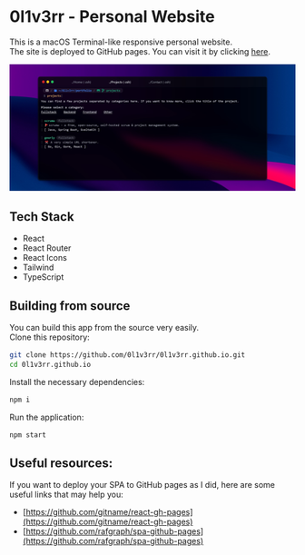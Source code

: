 # 0l1v3rr - Personal Website
This is a macOS Terminal-like responsive personal website.  
The site is deployed to GitHub pages. You can visit it by clicking [here](https://0l1v3rr.github.io/).

<img src="./img/screenshot1.jpg" alt="screenshot">

## Tech Stack
- React
- React Router
- React Icons
- Tailwind
- TypeScript

## Building from source
You can build this app from the source very easily.  
Clone this repository:
```sh
git clone https://github.com/0l1v3rr/0l1v3rr.github.io.git
cd 0l1v3rr.github.io
```
Install the necessary dependencies:
```sh
npm i
```
Run the application:
```sh
npm start
```

## Useful resources:
If you want to deploy your SPA to GitHub pages as I did, here are some useful links that may help you:  
- [https://github.com/gitname/react-gh-pages](https://github.com/gitname/react-gh-pages)
- [https://github.com/rafgraph/spa-github-pages](https://github.com/rafgraph/spa-github-pages)